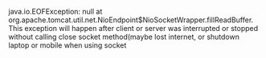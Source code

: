 java.io.EOFException: null at org.apache.tomcat.util.net.NioEndpoint$NioSocketWrapper.fillReadBuffer. This exception will happen after client or server was interrupted or stopped without calling close socket method(maybe lost internet, or shutdown laptop or mobile when using socket


